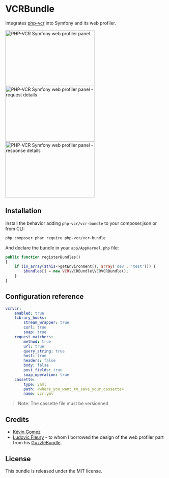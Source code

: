 VCRBundle
=========

Integrates [php-vcr](https://github.com/moufmouf/php-vcr) into Symfony and its
web profiler.

<img src="https://cloud.githubusercontent.com/assets/66958/5232274/b841676e-774b-11e4-8f4e-1f3e8cb7739e.png" width="280" height="175" alt="PHP-VCR Symfony web profiler panel"/>
<img src="https://cloud.githubusercontent.com/assets/66958/5232275/b84288d8-774b-11e4-803c-7b72f75e59b0.png" width="280" height="175" alt="PHP-VCR Symfony web profiler panel - request details"/>
<img src="https://cloud.githubusercontent.com/assets/66958/5232276/b84411b2-774b-11e4-93a9-475a0eeede65.png" width="280" height="175" alt="PHP-VCR Symfony web profiler panel - response details"/>

## Installation

Install the behavior adding `php-vcr/vcr-bundle` to your composer.json or
from CLI:

```bash
php composer.phar require php-vcr/vcr-bundle
```

And declare the bundle in your `app/AppKernel.php` file:

```php
public function registerBundles()
{
    if (in_array($this->getEnvironment(), array('dev', 'test'))) {
        $bundles[] = new VCR\VCRBundle\VCRVCRBundle();
    }
}
```

## Configuration reference

```yaml
vcrvcr:
    enabled: true
    library_hooks:
        stream_wrapper: true
        curl: true
        soap: true
    request_matchers:
        method: true
        url: true
        query_string: true
        host: true
        headers: false
        body: false
        post_fields: true
        soap_operation: true
    cassette:
        type: yaml
        path: <where_you_want_to_save_your_cassette>
        name: vcr.yml
```
> Note: The cassette file must be versionned 


## Credits

  * [Kévin Gomez](http://github.com/K-Phoen/)
  * [Ludovic Fleury](https://github.com/ludofleury) - to whom I borrowed the
    design of the web profiler part from his [GuzzleBundle](https://github.com/ludofleury/GuzzleBundle/).

## License

This bundle is released under the MIT license.
